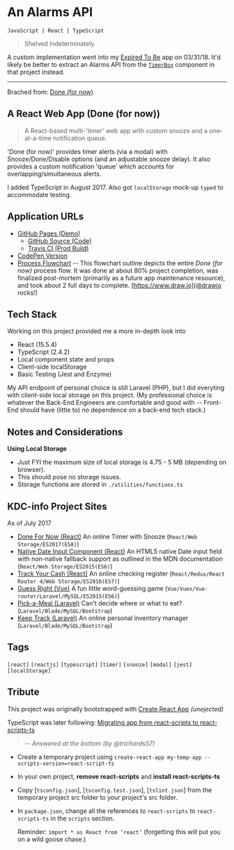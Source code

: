# An Alarms API

```
JavaScript | React | TypeScript
```

> Shelved Indeterminately

A custom implementation went into my [Expired To Be](https://github.com/KDCinfo/expired-to-be) app on 03/31/18. It'd likely be better to extract an Alarms API from the [`TimerBox`](expired-to-be/src/components/TimerBox.tsx) component in that project instead.

---

Brached from: [Done (for now)](https://github.com/KDCinfo/done-for-now)

## A React Web App (Done (for now))

> A React-based multi-'timer' web app with custom snooze and a one-at-a-time notification queue.

'Done (for now)' provides timer alerts (via a modal) with Snooze/Done/Disable options (and an adjustable snooze delay).
It also provides a custom notification 'queue' which accounts for overlapping/simultaneous alerts.

I added TypeScript in August 2017. Also got `localStorage` mock-up `typed` to accommodate testing.

## Application URLs

  - [GitHub Pages (Demo)](https://KDCinfo.github.io/done-for-now/)
    - [GitHub Source (Code)](https://github.com/KDCinfo/done-for-now)
    - [Travis CI (Prod Build)](https://travis-ci.org/KDCinfo/done-for-now)
  - [CodePen Version](https://codepen.io/KeithDC/pen/weXdEe)
  - [Process Flowchart](https://www.draw.io/?lightbox=1&highlight=0000ff&layers=1&nav=1&title=done-for-now.xml#Uhttps%3A%2F%2Fdrive.google.com%2Fuc%3Fid%3D1yBRNQSlwDAaUjgA4M2Th9HJPS471JyWY%26export%3Ddownload) -- This flowchart outline depicts the entire *Done (for now)* process flow. It was done at about 80% project completion, was finalized post-mortem (primarily as a future app maintenance resource), and took about 2 full days to complete. [https://www.draw.io](@drawio rocks!)

## Tech Stack

Working on this project provided me a more in-depth look into
  - React (15.5.4)
  - TypeScript (2.4.2)
  - Local component state and props
  - Client-side localStorage
  - Basic Testing (Jest and Enzyme)

My API endpoint of personal choice is still Laravel (PHP), but I did everyting with client-side local storage on this project.
(My professional choice is whatever the Back-End Engineers are comfortable and good with -- Front-End should have (little to) no dependence on a back-end tech stack.)

## Notes and Considerations

**Using Local Storage**

  - Just FYI the maximum size of local storage is 4.75 - 5 MB (depending on browser).
  - This should pose no storage issues.
  - Storage functions are stored in `./utilities/functions.ts`

## KDC-info Project Sites

As of July 2017

  - [Done For Now (React)](https://kdcinfo.com/app/done-for-now/) An online Timer with Snooze (`React/Web Storage/ES2017(ES8)`)
  - [Native Date Input Component (React)](https://kdcinfo.github.io/react-form-input-date-native/) An HTML5 native Date input field with non-native fallback support as outlined in the MDN documentation (`React/Web Storage/ES2015(ES6)`)
  - [Track Your Cash (React)](https://kdcinfo.com/app/register/) An online checking register (`React/Redux/React Router 4/Web Storage/ES2016(ES7)`)
  - [Guess Right (Vue)](https://kdcinfo.com/guessright/) A fun little word-guessing game (`Vue/Vuex/Vue-router/Laravel/MySQL/ES2015(ES6)`)
  - [Pick-a-Meal (Laravel)](https://kdcinfo.com/pickameal/) Can't decide where or what to eat? (`Laravel/Blade/MySQL/Bootstrap`)
  - [Keep Track (Laravel)](https://kdcinfo.com/keeptrack/) An online personal inventory manager (`Laravel/Blade/MySQL/Bootstrap`)

## Tags

`[react]` `[reactjs]` `[typescript]` `[timer]` `[snooze]` `[modal]` `[jest]` `[localStorage]`

## Tribute

This project was originally bootstrapped with [Create React App](https://github.com/facebookincubator/create-react-app) _(unejected)_

TypeScript was later following:
  [Migrating app from react-scripts to react-scripts-ts](https://www.bountysource.com/issues/47190513-migrating-app-from-react-scripts-to-react-scripts-ts)

> -- <cite>Answered at the bottom (by @trichards57)</cite>

  - Create a temporary project using `create-react-app my-temp-app --scripts-version=react-script-ts`


  - In your own project, **remove react-scripts** and **install react-scripts-ts**


  - Copy [`tsconfig.json`], [`tsconfig.test.json`], [`tslint.json`] from the temporary project src folder to your project's src folder.


  - In `package.json`, change all the references to `react-scripts` to `react-scripts-ts` in the `scripts` section.

    Reminder: `import * as React from ‘react’` (forgetting this will put you on a wild goose chase.)
